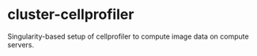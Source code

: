 # cluster-cellprofiler

Singularity-based setup of cellprofiler to compute image data on compute servers.